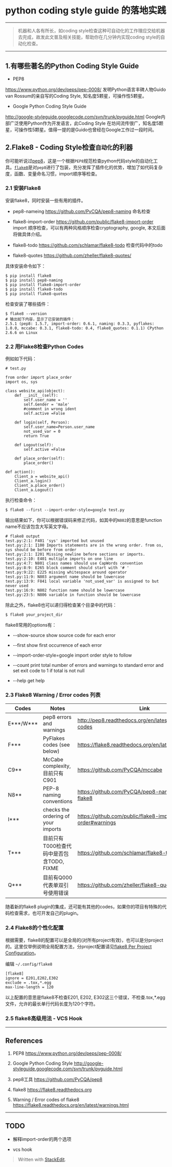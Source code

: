 # python coding style guide 的落地实践

---

> 机器和人各有所长，如coding style检查这种可自动化的工作理应交给机器去完成，故发此文普及相关技能，帮助你在几分钟内实现coding style的自动化检查。

---

## 1.有哪些著名的Python Coding Style Guide

*	PEP8

https://www.python.org/dev/peps/pep-0008/
发明Python语言丰碑人物Guido van Rossum的亲自写的Coding Style, 知名度5颗星，可操作性5颗星。

* Google Python Coding Style Guide

http://google-styleguide.googlecode.com/svn/trunk/pyguide.html
Google内部广泛使用Python作为开发语言，此Coding Style 在坊间流传很广，知名度5颗星，可操作性5颗星。值得一提的是Guido也曾经在Google工作过一段时间。


## 2.Flake8 - Coding Style检查`自动化`的利器

你可能听说过[pep8](https://github.com/PyCQA/pep8)，这是一个根据`PEP8`规范检查python代码style的自动化工具。[`flake8`](https://flake8.readthedocs.org)是对`pep8`进行了包装，充分发挥了插件化的优势，增加了如代码复杂度，函数、变量命名习惯，import顺序等检查。

### 2.1 安装Flake8

安装flake8，同时安装一些有用的插件。

*	pep8-nameing
https://github.com/PyCQA/pep8-naming
命名检查

*	flake8-import-order
https://github.com/public/flake8-import-order
import 顺序检查，可以有两种风格顺序检查cryptography, google, 本文后面将做具体介绍。

*	flake8-todo
https://github.com/schlamar/flake8-todo
检查代码中的todo

*	flake8-quotes
https://github.com/zheller/flake8-quotes/


具体安装命令如下：

```
$ pip install flake8
$ pip install pep8-naming
$ pip install flake8-import-order
$ pip install flake8-todo
$ pip install flake8-quotes
```

检查安装了哪些插件： 
```
$ flake8 --version
# 输出如下内容，显示了已安装的插件：
2.5.1 (pep8: 1.5.7, import-order: 0.6.1, naming: 0.3.3, pyflakes: 1.0.0, mccabe: 0.3.1, flake8-todo: 0.4, flake8_quotes: 0.1.1) CPython 2.6.6 on Linux
```

### 2.2 用Flake8检查Python Codes

例如如下代码：
```
# test.py

from order import place_order
import os, sys

class website_api(object):
    def __init__(self):
        self.user_name = ''
        self.Gender = 'male'
        #comment in wrong ident
        self.active =False

    def login(self, Person):
        self.user_name=Person.user_name
        not_used_var = 0
        return True

    def Logout(self):
        self.active =False

    def place_order(self):
        place_order()

def action():
    Client_a = website_api()
    Client_a.login()
    Client_a.place_order()
    Client_a.Logout()
```

执行检查命令：
```
$ flake8 --first --import-order-style=google test.py
```

输出结果如下，你可以根据错误码来修正代码，如其中的`N802`的意思是function name不应该包含大写英文字母。

```
# flake8 output
test.py:2:1: F401 'sys' imported but unused
test.py:2:1: I100 Imports statements are in the wrong order. from os, sys should be before from order
test.py:2:1: I201 Missing newline before sections or imports.
test.py:2:10: E401 multiple imports on one line
test.py:4:7: N801 class names should use CapWords convention
test.py:8:9: E265 block comment should start with '# '
test.py:9:22: E225 missing whitespace around operator
test.py:11:9: N803 argument name should be lowercase
test.py:13:9: F841 local variable 'not_used_var' is assigned to but never used
test.py:16:9: N802 function name should be lowercase
test.py:23:5: N806 variable in function should be lowercase
```

除此之外，flake8也可以递归得检查某个目录中的代码：

```
$ flake8 your_project_dir
```

flake8常用的options有：

*	--show-source
show source code for each error

*	--first
show first occurrence of each error

*	--import-order-style=google
import order style to follow

*	--count
print total number of errors and warnings to standard error and set exit code to 1 if total is not null

*	--help
get help

### 2.3 Flake8 Warning / Error codes 列表

| Codes | Notes | Link |
| ------ | ------ | ------ |
| E***/W*** | pep8 errors and warnings | http://pep8.readthedocs.org/en/latest/intro.html#error-codes |
| F*** | PyFlakes codes (see below) | https://flake8.readthedocs.org/en/latest/warnings.html |
| C9** | McCabe complexity, 目前只有C901 | https://github.com/PyCQA/mccabe |
| N8** | PEP-8 naming conventions | https://github.com/PyCQA/pep8-naming#plugin-for-flake8 |
| I*** | checks the ordering of your imports | https://github.com/public/flake8-import-order#warnings |
| T*** | 目前只有T000检查代码中是否包含TODO, FIXME | https://github.com/schlamar/flake8-todo |
| Q*** | 目前有Q000代表单双引号使用错误 | https://github.com/zheller/flake8-quotes/ |

随着新的flake8 plugin的集成，还可能有其他的codes，如果你的项目有特殊的代码检查需求，也可开发自己的plugin。


### 2.4 Flake8的个性化配置

根据需要，flake8的配置可以是全局的(对所有project有效)，也可以是分project的。这里仅举例说明全局配置方法，分project配置请见[flake8 Per Project Configuration](https://flake8.readthedocs.org/en/latest/config.html#per-project)。

编辑 `~/.config/flake8`

```
[flake8]
ignore = E201,E202,E302
exclude = .tox,*.egg
max-line-length = 120
```

以上配置的意思是flake8不检查E201, E202, E302这三个错误，不检查.tox,*.egg文件，允许的最长单行代码长度为120个字符。


### 2.5 flake8高级用法 - VCS Hook


---

## References

1.	PEP8
https://www.python.org/dev/peps/pep-0008/

2.	Google Python Coding Style
http://google-styleguide.googlecode.com/svn/trunk/pyguide.html

3.	pep8工具
https://github.com/PyCQA/pep8

4. flake8
https://flake8.readthedocs.org

5.	Warning / Error codes of flake8
https://flake8.readthedocs.org/en/latest/warnings.html

---

## TODO

*	解释import-order的两个选项

*	vcs hook

> Written with [StackEdit](https://stackedit.io/).